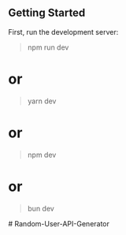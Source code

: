 ## Getting Started

First, run the development server:

>npm run dev
# or
>yarn dev
# or
>npm dev
# or
>bun dev

#   R a n d o m - U s e r - A P I - G e n e r a t o r 
 
 
